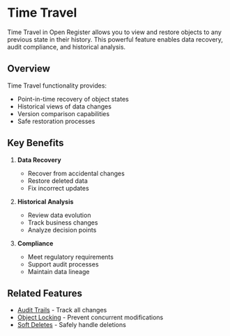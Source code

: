 # Time Travel

Time Travel in Open Register allows you to view and restore objects to any previous state in their history. This powerful feature enables data recovery, audit compliance, and historical analysis.

## Overview

Time Travel functionality provides:
- Point-in-time recovery of object states
- Historical views of data changes
- Version comparison capabilities
- Safe restoration processes

## Key Benefits

1. **Data Recovery**
   - Recover from accidental changes
   - Restore deleted data
   - Fix incorrect updates

2. **Historical Analysis**
   - Review data evolution
   - Track business changes
   - Analyze decision points

3. **Compliance**
   - Meet regulatory requirements
   - Support audit processes
   - Maintain data lineage

## Related Features

- [Audit Trails](audit-trails.md) - Track all changes
- [Object Locking](object-locking.md) - Prevent concurrent modifications
- [Soft Deletes](soft-deletes.md) - Safely handle deletions 